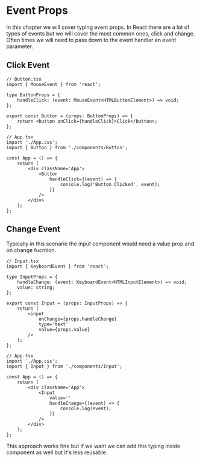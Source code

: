 # **Event Props**

In this chapter we will cover typing event props. In React there are a lot of types of events but we will cover the most common ones, click and change.
Often times we will need to pass down to the event handler an event parameter.

## **Click Event**

```tsx
// Button.tsx
import { MouseEvent } from 'react';

type ButtonProps = {
	handleClick: (event: MouseEvent<HTMLButtonElement>) => void;
};

export const Button = (props: ButtonProps) => {
	return <button onClick={handleClick}>Click</button>;
};

// App.tsx
import './App.css';
import { Button } from './components/Button';

const App = () => {
	return (
		<div className='App'>
			<Button
				handleClick={(event) => {
					console.log('Button Clicked', event);
				}}
			/>
		</div>
	);
};
```

## **Change Event**

Typically in this scenario the input component would need a value prop and on change fucntion.

```tsx
// Input.tsx
import { KeyboardEvent } from 'react';

type InputProps = {
	handleChange: (event: KeyboardEvent<HTMLInputElement>) => void;
	value: string;
};

export const Input = (props: InputProps) => {
	return (
		<input
			onChange={props.handleChange}
			type='text'
			value={props.value}
		/>
	);
};

// App.tsx
import './App.css';
import { Input } from './components/Input';

const App = () => {
	return (
		<div className='App'>
			<Input
				value=''
				handleChange={(event) => {
					console.log(event);
				}}
			/>
		</div>
	);
};
```

This approach works fine but if we want we can add this typing inside component as well but it's less reusable.
